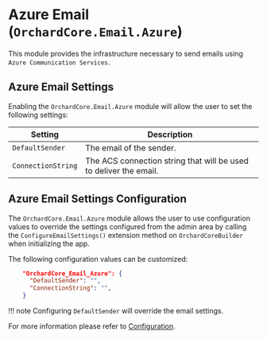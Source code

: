 # Azure Email (`OrchardCore.Email.Azure`)

This module provides the infrastructure necessary to send emails using `Azure Communication Services`.

## Azure Email Settings

Enabling the `OrchardCore.Email.Azure` module will allow the user to set the following settings:

| Setting | Description |
| --- | --- |
| `DefaultSender` | The email of the sender. |
| `ConnectionString` | The ACS connection string that will be used to deliver the email.

## Azure Email Settings Configuration

The `OrchardCore.Email.Azure` module allows the user to use configuration values to override the settings configured from the admin area by calling the `ConfigureEmailSettings()` extension method on `OrchardCoreBuilder` when initializing the app.

The following configuration values can be customized:

```json
    "OrchardCore_Email_Azure": {
      "DefaultSender": "",
      "ConnectionString": "",
    }
```

!!! note
    Configuring `DefaultSender` will override the email settings.

For more information please refer to [Configuration](../../core/Configuration/README.md).
